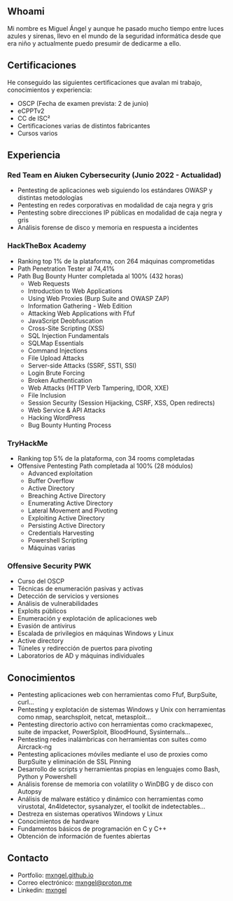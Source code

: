 ## Whoami
Mi nombre es Miguel Ángel y aunque he pasado mucho tiempo entre luces azules y sirenas, llevo en el mundo de la seguridad informática desde que era niño y actualmente puedo presumir de dedicarme a ello.
## Certificaciones
He conseguido las siguientes certificaciones que avalan mi trabajo, conocimientos y experiencia:
*   OSCP (Fecha de examen prevista: 2 de junio)
*   eCPPTv2
*   CC de ISC²
*   Certificaciones varias de distintos fabricantes
*   Cursos varios
## Experiencia
### Red Team en Aiuken Cybersecurity (Junio 2022 - Actualidad)
*   Pentesting de aplicaciones web siguiendo los estándares OWASP y distintas metodologías
*   Pentesting en redes corporativas en modalidad de caja negra y gris
*   Pentesting sobre direcciones IP públicas en modalidad de caja negra y gris
*   Análisis forense de disco y memoria en respuesta a incidentes
### HackTheBox Academy
*   Ranking top 1% de la plataforma, con 264 máquinas comprometidas
*   Path Penetration Tester al 74,41%
*   Path Bug Bounty Hunter completada al 100% (432 horas)
    *   Web Requests
    *   Introduction to Web Applications
    *   Using Web Proxies (Burp Suite and OWASP ZAP)
    *   Information Gathering - Web Edition
    *   Attacking Web Applications with Ffuf
    *   JavaScript Deobfuscation
    *   Cross-Site Scripting (XSS)
    *   SQL Injection Fundamentals
    *   SQLMap Essentials
    *   Command Injections
    *   File Upload Attacks
    *   Server-side Attacks (SSRF, SSTI, SSI)
    *   Login Brute Forcing
    *   Broken Authentication
    *   Web Attacks (HTTP Verb Tampering, IDOR, XXE)
    *   File Inclusion
    *   Session Security (Session Hijacking, CSRF, XSS, Open redirects)
    *   Web Service & API Attacks
    *   Hacking WordPress
    *   Bug Bounty Hunting Process
### TryHackMe
*   Ranking top 5% de la plataforma, con 34 rooms completadas
*   Offensive Pentesting Path completada al 100% (28 módulos)
    *   Advanced exploitation
    *   Buffer Overflow
    *   Active Directory
    *   Breaching Active Directory
    *   Enumerating Active Directory
    *   Lateral Movement and Pivoting
    *   Exploiting Active Directory
    *   Persisting Active Directory
    *   Credentials Harvesting
    *   Powershell Scripting
    *   Máquinas varias
### Offensive Security PWK
*   Curso del OSCP
*   Técnicas de enumeración pasivas y activas
*   Detección de servicios y versiones
*   Análisis de vulnerabilidades
*   Exploits públicos
*   Enumeración y explotación de aplicaciones web
*   Evasión de antivirus
*   Escalada de privilegios en máquinas Windows y Linux
*   Active directory
*   Túneles y redirección de puertos para pivoting
*   Laboratorios de AD y máquinas individuales
## Conocimientos
*   Pentesting aplicaciones web con herramientas como Ffuf, BurpSuite, curl...
*   Pentesting y explotación de sistemas Windows y Unix con herramientas como nmap, searchsploit, netcat, metasploit...
*   Pentesting directorio activo con herramientas como crackmapexec, suite de impacket, PowerSploit, BloodHound, Sysinternals...
*   Pentesting redes inalámbricas con herramientas con suites como Aircrack-ng
*   Pentesting aplicaciones móviles mediante el uso de proxies como BurpSuite y eliminación de SSL Pinning
*   Desarrollo de scripts y herramientas propias en lenguajes como Bash, Python y Powershell
*   Análisis forense de memoria con volatility o WinDBG y de disco con Autopsy
*   Análisis de malware estático y dinámico con herramientas como virustotal, 4n4ldetector, sysanalyzer, el toolkit de indetectables...
*   Destreza en sistemas operativos Windows y Linux
*   Conocimientos de hardware
*   Fundamentos básicos de programación en C y C++
*   Obtención de información de fuentes abiertas
## Contacto
* Portfolio: [mxngel.github.io](https://mxngel.github.io)
* Correo electrónico: [mxngel@proton.me](mailto:mxngel@proton.me)
* Linkedin: [mxngel](https://www.linkedin.com/in/mxngel/)
